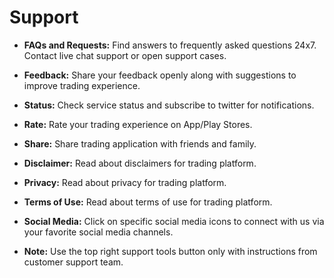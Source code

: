 # **Support**

- **FAQs and Requests:** Find answers to frequently asked questions 24x7. Contact live chat support or open support cases.
- **Feedback:** Share your feedback openly along with suggestions to improve trading experience.
- **Status:** Check service status and subscribe to twitter for notifications.
- **Rate:** Rate your trading experience on App/Play Stores.
- **Share:** Share trading application with friends and family.
- **Disclaimer:** Read about disclaimers for trading platform.
- **Privacy:** Read about privacy for trading platform.
- **Terms of Use:** Read about terms of use for trading platform.
- **Social Media:** Click on specific social media icons to connect with us via your favorite social media channels.

- **Note:** Use the top right support tools button only with instructions from customer support team.






